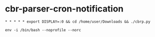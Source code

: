 # cbr-parser-cron-notification

`* * * * * export DISPLAY=:0 && cd /home/user/Downloads && ./cbrp.py`

`env -i /bin/bash --noprofile --norc`

